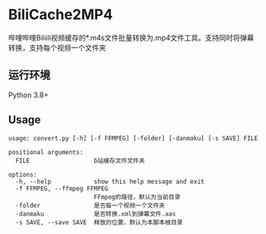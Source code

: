 # BiliCache2MP4
哔哩哔哩Biliili视频缓存的*.m4s文件批量转换为.mp4文件工具。支持同时将弹幕转换，支持每个视频一个文件夹
## 运行环境
Python 3.8+
## Usage
```
usage: convert.py [-h] [-f FFMPEG] [-folder] [-danmaku] [-s SAVE] FILE

positional arguments:
  FILE                  b站缓存文件文件夹

options:
  -h, --help            show this help message and exit
  -f FFMPEG, --ffmpeg FFMPEG
                        FFmpeg的路径，默认为当前目录
  -folder               是否每一个视频一个文件夹
  -danmaku              是否转换.xml到弹幕文件.aas
  -s SAVE, --save SAVE  释放的位置，默认为本脚本根目录
```

